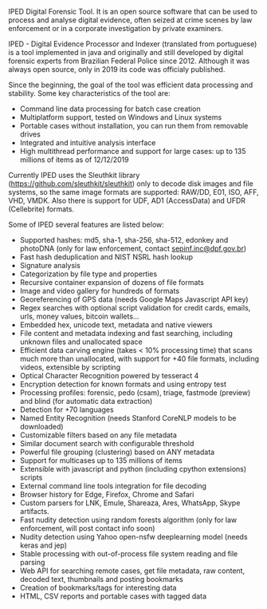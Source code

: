 IPED Digital Forensic Tool. It is an open source software that can be used to process and analyse digital evidence, often seized at crime scenes by law enforcement or in a corporate investigation by private examiners.

IPED - Digital Evidence Processor and Indexer (translated from portuguese) is a tool implemented in java and originally and still developed by digital forensic experts from Brazilian Federal Police since 2012. Although it was always open source, only in 2019 its code was officialy published.

Since the beginning, the goal of the tool was efficient data processing and stability. Some key characteristics of the tool are:

- Command line data processing for batch case creation
- Multiplatform support, tested on Windows and Linux systems
- Portable cases without installation, you can run them from removable drives
- Integrated and intuitive analysis interface
- High multithread performance and support for large cases: up to 135 millions of items as of 12/12/2019

Currently IPED uses the Sleuthkit library (https://github.com/sleuthkit/sleuthkit) only to decode disk images and file systems, so the same image formats are supported: RAW/DD, E01, ISO, AFF, VHD, VMDK. Also there is support for UDF, AD1 (AccessData) and UFDR (Cellebrite) formats.

Some of IPED several features are listed below:

- Supported hashes: md5, sha-1, sha-256, sha-512, edonkey and photoDNA (only for law enforcement, contact sepinf.inc@dpf.gov.br)
- Fast hash deduplication and NIST NSRL hash lookup
- Signature analysis
- Categorization by file type and properties
- Recursive container expansion of dozens of file formats
- Image and video gallery for hundreds of formats
- Georeferencing of GPS data (needs Google Maps Javascript API key)
- Regex searches with optional script validation for credit cards, emails, urls, money values, bitcoin wallets...
- Embedded hex, unicode text, metadata and native viewers
- File content and metadata indexing and fast searching, including unknown files and unallocated space
- Efficient data carving engine (takes < 10% processing time) that scans much more than unallocated, with support for +40 file formats, including videos, extensible by scripting
- Optical Character Recognition powered by tesseract 4
- Encryption detection for known formats and using entropy test
- Processing profiles: forensic, pedo (csam), triage, fastmode (preview) and blind (for automatic data extraction)
- Detection for +70 languages
- Named Entity Recognition (needs Stanford CoreNLP models to be downloaded)
- Customizable filters based on any file metadata
- Similar document search with configurable threshold
- Powerful file grouping (clustering) based on ANY metadata
- Support for multicases up to 135 millions of items
- Extensible with javascript and python (including cpython extensions) scripts
- External command line tools integration for file decoding
- Browser history for Edge, Firefox, Chrome and Safari
- Custom parsers for LNK, Emule, Shareaza, Ares, WhatsApp, Skype artifacts.
- Fast nudity detection using random forests algorithm (only for law enforcement, will post contact info soon)
- Nudity detection using Yahoo open-nsfw deeplearning model (needs keras and jep)
- Stable processing with out-of-process file system reading and file parsing
- Web API for searching remote cases, get file metadata, raw content, decoded text, thumbnails and posting bookmarks
- Creation of bookmarks/tags for interesting data
- HTML, CSV reports and portable cases with tagged data